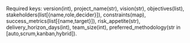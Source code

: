 Required keys: version(int), project_name(str), vision(str), objectives(list),
stakeholders(list[{name,role,decider}]), constraints(map),
success_metrics(list[{name,target}]), risk_appetite(str),
delivery_horizon_days(int), team_size(int), preferred_methodology(str in [auto,scrum,kanban,hybrid]).
